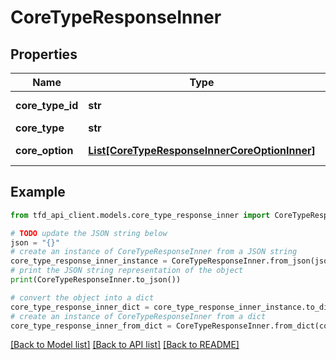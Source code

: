 # CoreTypeResponseInner


## Properties

Name | Type | Description | Notes
------------ | ------------- | ------------- | -------------
**core_type_id** | **str** | Core type identifier | [optional] 
**core_type** | **str** | Core type | [optional] 
**core_option** | [**List[CoreTypeResponseInnerCoreOptionInner]**](CoreTypeResponseInnerCoreOptionInner.md) | core type options | [optional] 

## Example

```python
from tfd_api_client.models.core_type_response_inner import CoreTypeResponseInner

# TODO update the JSON string below
json = "{}"
# create an instance of CoreTypeResponseInner from a JSON string
core_type_response_inner_instance = CoreTypeResponseInner.from_json(json)
# print the JSON string representation of the object
print(CoreTypeResponseInner.to_json())

# convert the object into a dict
core_type_response_inner_dict = core_type_response_inner_instance.to_dict()
# create an instance of CoreTypeResponseInner from a dict
core_type_response_inner_from_dict = CoreTypeResponseInner.from_dict(core_type_response_inner_dict)
```
[[Back to Model list]](../README.md#documentation-for-models) [[Back to API list]](../README.md#documentation-for-api-endpoints) [[Back to README]](../README.md)


